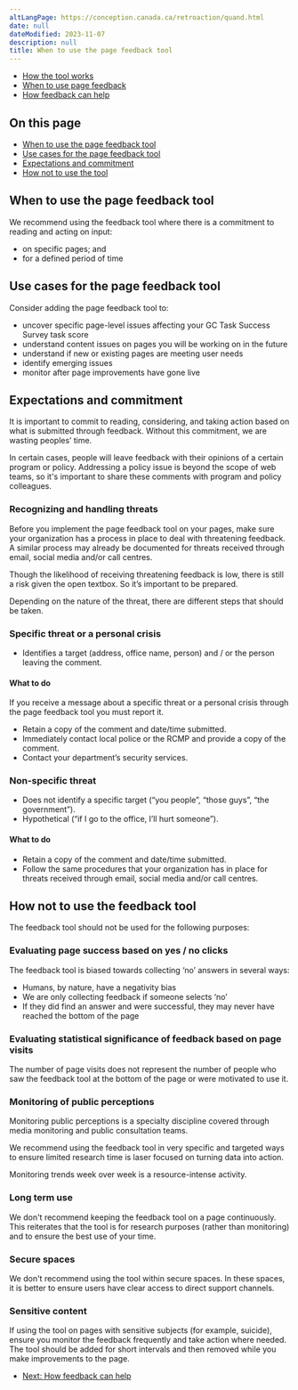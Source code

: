 ```yaml
---
altLangPage: https://conception.canada.ca/retroaction/quand.html
date: null
dateModified: 2023-11-07
description: null
title: When to use the page feedback tool
---
```


<div class="gc-stp-stp">
  <div class="row">
  <ul class="toc lst-spcd col-md-12">
    <li class="col-md-4 col-sm-6"><a class="list-group-item " href="about-page-feedback.html">How the tool works</a></li>
    <li class="col-md-4 col-sm-6"><a class="list-group-item active" href="when.html">When to use page feedback</a></li>
    <li class="col-md-4 col-sm-6"><a class="list-group-item" href="benefits.html">How feedback can help</a></li>
  </ul>
  </div>
</div>

## On this page

* [When to use the page feedback tool](#when-to-use-the-page-feedback-tool)
* [Use cases for the page feedback tool](#use-cases-for-the-page-feedback-tool)
* [Expectations and commitment](#expectations-and-commitment)
* [How not to use the tool](#how-not-to-use-the-feedback-tool)


## When to use the page feedback tool
We recommend using the feedback tool where there is a commitment to reading and acting on input:

* on specific pages; and
* for a defined period of time


## Use cases for the page feedback tool

Consider adding the page feedback tool to:

* uncover specific page-level issues affecting your GC Task Success Survey task score
* understand content issues on pages you will be working on in the future
* understand if new or existing pages are meeting user needs
* identify emerging issues
* monitor after page improvements have gone live



## Expectations and commitment

It is important to commit to reading, considering, and taking action based on what is submitted through feedback. Without this commitment, we are wasting peoples’ time.

In certain cases, people will leave feedback with their opinions of a certain program or policy. Addressing a policy issue is beyond the scope of web teams, so it's important to share these comments with program and policy colleagues.

### Recognizing and handling threats
Before you implement the page feedback tool on your pages, make sure your organization has a process in place to deal with threatening feedback. A similar process may already be documented for threats received through email, social media and/or call centres.

Though the likelihood of receiving threatening feedback is low, there is still a risk given the open textbox. So it’s important to be prepared.

Depending on the nature of the threat, there are different steps that should be taken.



### Specific threat or a personal crisis
* Identifies a target (address, office name, person) and / or the person leaving the comment.

#### What to do

If you receive a message about a specific threat or a personal crisis through the page feedback tool you must report it.
* Retain a copy of the comment and date/time submitted.
* Immediately contact local police or the RCMP and provide a copy of the comment.
* Contact your department’s security services.

### Non-specific threat
* Does not identify a specific target (“you people”, “those guys”, “the government”).
* Hypothetical (“if I go to the office, I’ll hurt someone”).

#### What to do

* Retain a copy of the comment and date/time submitted.
* Follow the same procedures that your organization has in place for threats received through email, social media and/or call centres.


## How not to use the feedback tool

The feedback tool should not be used for the following purposes:

### Evaluating page success based on yes / no clicks

The feedback tool is biased towards collecting ‘no’ answers in several ways:

* Humans, by nature, have a negativity bias
* We are only collecting feedback if someone selects ‘no’
* If they did find an answer and were successful, they may never have reached the bottom of the page

### Evaluating statistical significance of feedback based on page visits

The number of page visits does not represent the number of people who saw the feedback tool at the bottom of the page or were motivated to use it.

### Monitoring of public perceptions

Monitoring public perceptions is a specialty discipline covered through media monitoring and public consultation teams.

We recommend using the feedback tool in very specific and targeted ways to ensure limited research time is laser focused on turning data into action.

Monitoring trends week over week is a resource-intense activity.

### Long term use

We don't recommend keeping the feedback tool on a page continuously. This reiterates that the tool is for research purposes (rather than monitoring) and to ensure the best use of your time.

### Secure spaces

We don't recommend using the tool within secure spaces. In these spaces, it is better to ensure users have clear access to direct support channels.

### Sensitive content

If using the tool on pages with sensitive subjects (for example, suicide), ensure you monitor the feedback frequently and take action where needed. The tool should be added for short intervals and then removed while you make improvements to the page.


<nav role="navigation" class="mrgn-bttm-lg">
  <ul class="pager">
    <li class="next"><a href="benefits.html" rel="next">Next: How feedback can help</a></li>
  </ul>
</nav>
